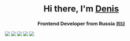 <h1 align="center">Hi there, I'm <a href="https://t.me/nulevoyuz" target="_blank">Denis</a> 
<h3 align="center">Frontend Developer from Russia 🇷🇺</h3>
  <img src=https://img.shields.io/badge/html5-%23E34F26.svg?style=for-the-badge&logo=html5&logoColor=white> <img src=https://img.shields.io/badge/css3-%231572B6.svg?style=for-the-badge&logo=css3&logoColor=white> <img src=https://img.shields.io/badge/javascript-%23323330.svg?style=for-the-badge&logo=javascript&logoColor=%23F7DF1E> <img src=https://img.shields.io/badge/typescript-%23007ACC.svg?style=for-the-badge&logo=typescript&logoColor=white> <img src=https://img.shields.io/badge/react-%2320232a.svg?style=for-the-badge&logo=react&logoColor=%2361DAFB> 
